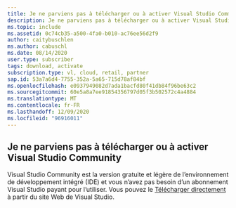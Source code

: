 ```yaml
---
title: Je ne parviens pas à télécharger ou à activer Visual Studio Community
description: Je ne parviens pas à télécharger ou à activer Visual Studio Community.
ms.topic: include
ms.assetid: 0c74cb35-a500-4fa0-b010-ac76ee56d2f9
author: caitybuschlen
ms.author: cabuschl
ms.date: 08/14/2020
user.type: subscriber
tags: download, activate
subscription.type: vl, cloud, retail, partner
sap.id: 53a7a6d4-7755-352a-5a65-715d78af84bf
ms.openlocfilehash: e0937949082d7ada1bacfd80f41db84f96be63c2
ms.sourcegitcommit: 60e5a8a7ee91854356797d05f3b502572c4a4884
ms.translationtype: MT
ms.contentlocale: fr-FR
ms.lasthandoff: 12/09/2020
ms.locfileid: "96916011"
---
```

## <a name="im-unable-to-download-or-activate-visual-studio-community"></a>Je ne parviens pas à télécharger ou à activer Visual Studio Community
Visual Studio Community est la version gratuite et légère de l’environnement de développement intégré (IDE) et vous n’avez pas besoin d’un abonnement Visual Studio payant pour l’utiliser. Vous pouvez le [Télécharger directement](https://visualstudio.microsoft.com/vs/community/) à partir du site Web de Visual Studio.  